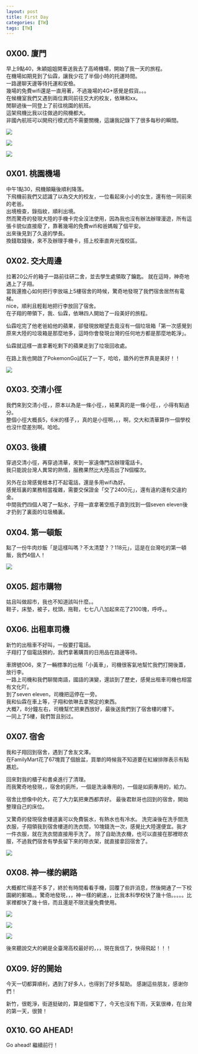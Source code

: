 ```yaml
---
layout: post
title: First Day
categories: [TW]
tags: [TW]
---
```



## 0X00. 廈門

早上9點40，朱穎姐姐開車送我去了高崎機場，開始了我一天的旅程。  
在機場如期見到了仙霖，讓我少花了半個小時的托運時間。  
一路邊聊天邊等待托運和安檢。  
幾場的免費wifi還是一直用著，不過幾場的4G+感覺是假貨。。。  
在候機室我們又遇到兩位異同前往交大的校友，依琳和xx。  
閒聊過後一同登上了前往桃園的航班。  
這架飛機比我以往做過的飛機都大。  
非國內航班可以開飛行模式而不需要關機，這讓我記錄下了很多每秒的瞬間。  

![][1]

![][2]

![][3]


## 0X01. 桃園機場

中午1點30，飛機顛簸後順利降落。  
下飛機前我們又認識了以為交大的校友，一位看起來小小的女生，還有他一同前來的老爸。  
出境檢查，錄指紋，順利出境。  
然而驚奇的發現大陸的手機卡完全沒法使用，因為我也沒有辦法辦理漫遊，所有這張卡貌似直接廢了，靠著幾場的免費wifi和爸媽報了個平安。  
出來後見到了久違的學長。  
換錢取錢後，來不及辦理手機卡，搭上校車直奔光復校區。  

## 0X02. 交大周邊

拉著20公斤的箱子一路前往研二舍，並去學生處領取了鑰匙。 
就在這時，神奇地遇上了子翔。  
當我還擔心如何把行李放端上5樓宿舍的時候，驚奇地發現了我們宿舍居然有電梯。  
nice，順利且輕鬆地把行李放回了宿舍。  
在子翔的帶領下，我、仙霖，依琳四人開始了一段美好的旅程。  

仙霖吃完了他老爸給他的蘋果，卻發現放眼望去竟沒有一個垃圾箱「第一次感覺到原來大陸的垃圾箱是那麼地多，這時你會發現台灣的任何地方都是那麼地乾淨」。

仙霖就這樣一直拿著吃剩下的蘋果走到了垃圾回收處。  

在路上我也開啟了PokemonGo試玩了一下，哈哈，牆外的世界真是美好！！  

![][4]

## 0X03. 交清小徑  

我們來到交清小徑，，原本以為是一條小徑，，結果真的是一條小徑，，小得有點過分。  
整個小徑大概長5，6米的樣子，，真的是小徑啊，，，啊，交大和清華算作一個學校也沒什麼差別啊。哈哈。  

## 0X03. 後續

穿過交清小徑，再穿過清華，來到一家遠傳門店辦理電話卡。  
我只能說台灣人異常的熱情，服務果然比大陸高出了N個檔次。  

另外在台灣感覺根本打不起電話，還是多用wifi為好。  
感覺班裏的業務相當複雜，需要交保證金「交了2400元」，還有違約還有交違約金。  
中間我們四個人喝了一點水，子翔一直拿著空瓶子直到找到一個seven eleven後才扔到了裏面的垃圾桶裏。

## 0X04. 第一頓飯

點了一份牛肉炒飯「是這樣叫嗎？不太清楚？？118元」，這是在台灣吃的第一頓飯，我們4個人！  

![][5]

## 0X05. 超市購物

姑且叫做超市，我也不知道該叫什麼。。  
鞋子，床墊，被子，枕頭，拖鞋，七七八八加起來花了2100塊，呼呼。。

## 0X06. 出租車司機

新竹的出租車不好叫，一般要打電話。  
子翔打了個電話預約，我們拿著購買的日用品在路邊等待。  

車牌號006，來了一輛標準的出租「小黃車」，司機很客氣地幫忙我們打開後蓋，放行李。  
一路上司機和我們聊閩南語，國語的演變，還談到了歷史，感覺出租車司機也相當有文化吖。  
到了seven eleven，司機把這停在一旁。  
我和仙霖在車上等，子翔和依琳去拿預定的東西。  
大概7，8分鐘左右，司機幫忙把東西放好，最後送我們到了宿舍樓的樓下。  
一同上了5樓，我們暂且别过。  

## 0X07. 宿舍

我和子翔回到宿舍，遇到了舍友文澤。  
在FamilyMart花了67塊買了個臉盆，買單的時候我不知道要在紅線排隊表示有點尷尬。  

回來對我的櫃子和書桌進行了清理。  
而我驚奇地發現，，宿舍的廁所，一個是洗澡專用的，一個是如廁專用的，給力。  

宿舍比想像中的大，花了大力氣把東西都弄好。
最後君默哥也回到的宿舍，開始整理自己的床位。  

又驚奇的發現宿舍樓道裏可以免費裝水，有熱水也有冷水。
洗完澡後在洗手間洗衣服，子翔領我到宿舍樓道的洗衣間，10塊錢洗一次，感覺比大陸還便宜。我才一件衣服，就在洗衣間直接用手洗了。
除了自助洗衣機，也可以直接在那裡晾衣服，不過我們宿舍有學長留下來的晾衣架，就直接拿回宿舍了。

![][6]

## 0X08. 神一樣的網路

大概都忙得差不多了，終於有時間看看手機，回覆了些許消息，然後開通了一下校園網的郵箱。。驚奇地發現，，，神一樣的網速，，比我本科學校快了幾十倍。。。。。比家裡都快了幾十倍，而且還是不限流量免費使用。

![][7]

![][8]

![][9]


後來聽說交大的網是全臺灣高校最好的，，，現在我信了，快得飛起！！！  


## 0X09. 好的開始

今天一切都算順利，遇到了好多人，也得到了好多幫助。
感謝這些朋友，感谢你們！  


新竹，很乾淨，街道挺破的，算是個鄉下了，今天也沒有下雨，天氣很棒，在台灣的第一天，很贊！


## 0X10. GO AHEAD!

Go ahead! 繼續前行！


  [1]: http://7xi3e9.com1.z0.glb.clouddn.com/325463351243762490.jpg
  [2]: http://7xi3e9.com1.z0.glb.clouddn.com/421304867876857834.jpg
  [3]: http://7xi3e9.com1.z0.glb.clouddn.com/538132956361025738.jpg
  [4]: http://7xi3e9.com1.z0.glb.clouddn.com/647859933251727684.jpg
  [5]: http://7xi3e9.com1.z0.glb.clouddn.com/106764857938917559.jpg
  [6]: http://7xi3e9.com1.z0.glb.clouddn.com/630712718831784660.jpg
  [7]: http://7xi3e9.com1.z0.glb.clouddn.com/filehelper_1473265047651_13.png
  [8]: http://7xi3e9.com1.z0.glb.clouddn.com/417870483452329529.png
  [9]: http://7xi3e9.com1.z0.glb.clouddn.com/686913917760550001.png